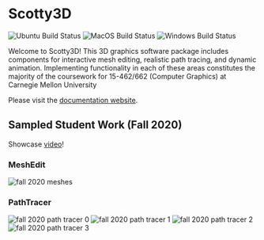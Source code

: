 
# Scotty3D

![Ubuntu Build Status](https://github.com/CMU-Graphics/Scotty3D/workflows/Ubuntu/badge.svg) ![MacOS Build Status](https://github.com/CMU-Graphics/Scotty3D/workflows/MacOS/badge.svg) ![Windows Build Status](https://github.com/CMU-Graphics/Scotty3D/workflows/Windows/badge.svg)

Welcome to Scotty3D! This 3D graphics software package includes components for interactive mesh
editing, realistic path tracing, and dynamic animation. Implementing functionality in each of these areas
constitutes the majority of the coursework for 15-462/662 (Computer Graphics) at Carnegie Mellon University

Please visit the [documentation website](https://cmu-graphics.github.io/Scotty3D/).

## Sampled Student Work (Fall 2020)

Showcase [video](https://www.youtube.com/watch?v=yJ5eY3EIImA&t=2s)!

### MeshEdit

![fall 2020 meshes](docs/results/me_f20.png)

### PathTracer

![fall 2020 path tracer 0](docs/results/pt_f20_0.jpg)
![fall 2020 path tracer 1](docs/results/pt_f20_1.png)
![fall 2020 path tracer 2](docs/results/pt_f20_2.png)
![fall 2020 path tracer 3](docs/results/pt_f20_3.png)
